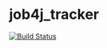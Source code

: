 # job4j_tracker
[![Build Status](https://travis-ci.com/ferveks3509/job4j_tracker.svg?branch=master)](https://travis-ci.com/ferveks3509/job4j_tracker)